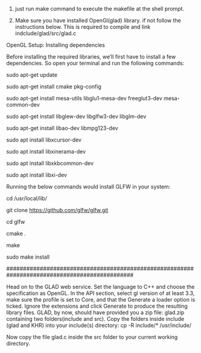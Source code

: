 1. just run make command to execute the makefile at the shell prompt.


2. Make sure you have installed OpenGl(glad) library. if not follow the instructions below. This is required to compile and link
indclude/glad/src/glad.c

OpenGL Setup: Installing dependencies

Before installing the required libraries, we’ll first have to install a few dependencies. So open your terminal and run the following commands:

sudo apt-get update

sudo apt-get install cmake pkg-config

sudo apt-get install mesa-utils libglu1-mesa-dev freeglut3-dev mesa-common-dev

sudo apt-get install libglew-dev libglfw3-dev libglm-dev

sudo apt-get install libao-dev libmpg123-dev

sudo apt install libxcursor-dev

sudo apt install libxinerama-dev

sudo apt install libxkbcommon-dev

sudo apt install libxi-dev


Running the below commands would install GLFW in your system:

cd /usr/local/lib/

git clone https://github.com/glfw/glfw.git

cd glfw

cmake .

make

sudo make install

##############################################################################################

Head on to the GLAD web service. Set the language to C++ and choose the specification as OpenGL. In the API section, select gl version of at least 3.3, make sure the profile is set to Core, and that the Generate a loader option is ticked.
Ignore the extensions and click Generate to produce the resulting library files. GLAD, by now, should have provided you a zip file: glad.zip containing two folders(include and src). Copy the folders inside include (glad and KHR) into your include(s) directory: cp -R include/* /usr/include/
    
Now copy the file glad.c inside the src folder to your current working directory.

